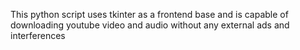 This python script uses tkinter as a frontend base and is capable of downloading youtube video and audio without any external ads and interferences
